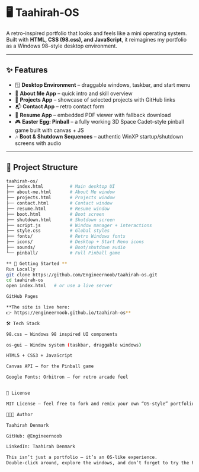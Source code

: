 # 🖥️ Taahirah-OS

A retro-inspired portfolio that looks and feels like a mini operating system.  
Built with **HTML, CSS (98.css), and JavaScript**, it reimagines my portfolio as a Windows 98–style desktop environment.

---

## ✨ Features

- 🪟 **Desktop Environment** – draggable windows, taskbar, and start menu  
- 📂 **About Me App** – quick intro and skill overview  
- 📑 **Projects App** – showcase of selected projects with GitHub links  
- 📬 **Contact App** – retro contact form  
- 📄 **Resume App** – embedded PDF viewer with fallback download  
- 🎮 **Easter Egg: Pinball** – a fully working 3D Space Cadet–style pinball game built with canvas + JS  
- 🎶 **Boot & Shutdown Sequences** – authentic WinXP startup/shutdown screens with audio  

---

## 📂 Project Structure

```bash
taahirah-os/
├── index.html          # Main desktop UI
├── about-me.html       # About Me window
├── projects.html       # Projects window
├── contact.html        # Contact window
├── resume.html         # Resume window
├── boot.html           # Boot screen
├── shutdown.html       # Shutdown screen
├── script.js           # Window manager + interactions
├── style.css           # Global styles
├── fonts/              # Retro Windows fonts
├── icons/              # Desktop + Start Menu icons
├── sounds/             # Boot/shutdown audio
└── pinball/            # Full Pinball game

** 🚀 Getting Started **
Run Locally
git clone https://github.com/Engineernoob/taahirah-os.git
cd taahirah-os
open index.html   # or use a live server

GitHub Pages

**The site is live here:
👉 https://engineernoob.github.io/taahirah-os**

🛠️ Tech Stack

98.css – Windows 98 inspired UI components

os-gui – Window system (taskbar, draggable windows)

HTML5 + CSS3 + JavaScript

Canvas API – for the Pinball game

Google Fonts: Orbitron – for retro arcade feel


📜 License

MIT License – feel free to fork and remix your own “OS-style” portfolio!

👩🏽‍💻 Author

Taahirah Denmark

GitHub: @Engineernoob

LinkedIn: Taahirah Denmark

This isn’t just a portfolio — it’s an OS-like experience.
Double-click around, explore the windows, and don’t forget to try the Pinball game 🎮
